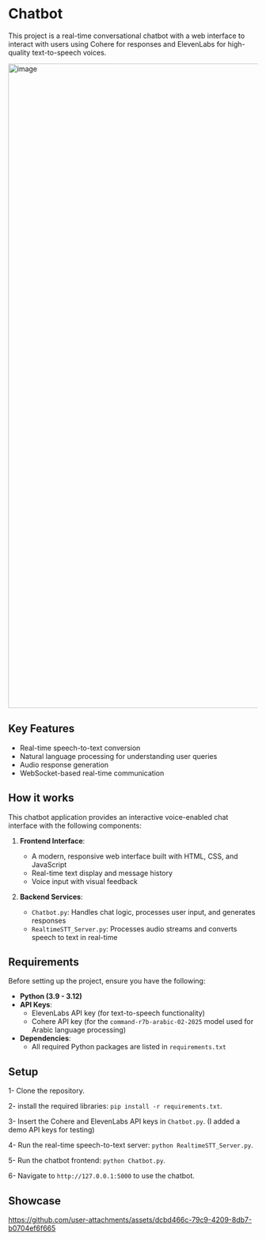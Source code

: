 # Chatbot

This project is a real-time conversational chatbot with a web interface to interact with users using Cohere for responses and ElevenLabs for high-quality text-to-speech voices.

<img width="1659" height="1303" alt="image" src="https://github.com/user-attachments/assets/9ab34162-3b3e-4084-a75f-1670008f4864" />

## Key Features

- Real-time speech-to-text conversion
- Natural language processing for understanding user queries
- Audio response generation
- WebSocket-based real-time communication

## How it works

This chatbot application provides an interactive voice-enabled chat interface with the following components:

1. **Frontend Interface**:
   - A modern, responsive web interface built with HTML, CSS, and JavaScript
   - Real-time text display and message history
   - Voice input with visual feedback

2. **Backend Services**:
   - `Chatbot.py`: Handles chat logic, processes user input, and generates responses
   - `RealtimeSTT_Server.py`: Processes audio streams and converts speech to text in real-time

## Requirements

Before setting up the project, ensure you have the following:

- **Python (3.9 - 3.12)**
- **API Keys**:
  - ElevenLabs API key (for text-to-speech functionality)
  - Cohere API key (for the `command-r7b-arabic-02-2025` model used for Arabic language processing)
- **Dependencies**:
  - All required Python packages are listed in `requirements.txt`


## Setup
1- Clone the repository.

2- install the required libraries: `pip install -r requirements.txt`.

3- Insert the Cohere and ElevenLabs API keys in `Chatbot.py`. (I added a demo API keys for testing)

4- Run the real-time speech-to-text server: `python RealtimeSTT_Server.py`.
  
5- Run the chatbot frontend: `python Chatbot.py`.

6- Navigate to `http://127.0.0.1:5000` to use the chatbot.

## Showcase

https://github.com/user-attachments/assets/dcbd466c-79c9-4209-8db7-b0704ef6f665
